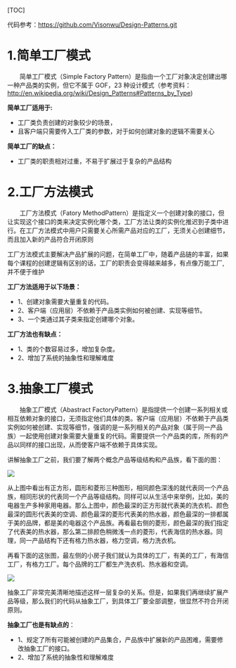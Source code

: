 [TOC]


代码参考：https://github.com/Visonwu/Design-Patterns.git

# 1.简单工厂模式

&emsp;&emsp;简单工厂模式（Simple Factory Pattern）是指由一个工厂对象决定创建出哪一种产品类的实例，但它不属于 GOF，23 种设计模式（参考资料：http://en.wikipedia.org/wiki/Design_Patterns#Patterns_by_Type)

**简单工厂适用于:**

- 工厂类负责创建的对象较少的场景，
- 且客户端只需要传入工厂类的参数，对于如何创建对象的逻辑不需要关心

**简单工厂的缺点：**
- 工厂类的职责相对过重，不易于扩展过于复杂的产品结构


# 2.工厂方法模式

&emsp;&emsp;工厂方法模式（Fatory MethodPattern）是指定义一个创建对象的接口，但让实现这个接口的类来决定实例化哪个类，工厂方法让类的实例化推迟到子类中进行。在工厂方法模式中用户只需要关心所需产品对应的工厂，无须关心创建细节，而且加入新的产品符合开闭原则

工厂方法模式主要解决产品扩展的问题，在简单工厂中，随着产品链的丰富，如果每个课程的创建逻辑有区别的话，工厂的职责会变得越来越多，有点像万能工厂,并不便于维护

**工厂方法适用于以下场景：**
- 1、创建对象需要大量重复的代码。
- 2、客户端（应用层）不依赖于产品类实例如何被创建、实现等细节。
- 3、一个类通过其子类来指定创建哪个对象。

**工厂方法也有缺点：**
- 1、类的个数容易过多，增加复杂度。
- 2、增加了系统的抽象性和理解难度


# 3.抽象工厂模式

&emsp;&emsp;抽象工厂模式（Abastract  FactoryPattern）是指提供一个创建一系列相关或相互依赖对象的接口，无须指定他们具体的类。客户端（应用层）不依赖于产品类实例如何被创建、实现等细节，强调的是一系列相关的产品对象（属于同一产品族）一起使用创建对象需要大量重复的代码。需要提供一个产品类的库，所有的产品以同样的接口出现，从而使客户端不依赖于具体实现。

讲解抽象工厂之前，我们要了解两个概念产品等级结构和产品族，看下面的图：

![](http://ww1.sinaimg.cn/large/b8a27c2fgy1g0ul52e26qj20hc0aujry.jpg)

从上图中看出有正方形，圆形和菱形三种图形，相同颜色深浅的就代表同一个产品族，相同形状的代表同一个产品等级结构。同样可以从生活中来举例，比如，美的电器生产多种家用电器。那么上图中，颜色最深的正方形就代表美的洗衣机、颜色最深的圆形代表美的空调、颜色最深的菱形代表美的热水器，颜色最深的一排都属于美的品牌，都是美的电器这个产品族。再看最右侧的菱形，颜色最深的我们指定了代表美的热水器，那么第二排颜色稍微浅一点的菱形，代表海信的热水器。同理，同一产品结构下还有格力热水器，格力空调，格力洗衣机。


再看下面的这张图，最左侧的小房子我们就认为具体的工厂，有美的工厂，有海信工厂，有格力工厂。每个品牌的工厂都生产洗衣机、热水器和空调。

![](http://ww1.sinaimg.cn/large/b8a27c2fgy1g0ul5kdldsj20i309pdgk.jpg)

抽象工厂非常完美清晰地描述这样一层复杂的关系。但是，如果我们再继续扩展产品等级，那么我们的代码从抽象工厂，到具体工厂要全部调整，很显然不符合开闭原则。

**抽象工厂也是有缺点的**：

- 1、规定了所有可能被创建的产品集合，产品族中扩展新的产品困难，需要修改抽象工厂的接口。
- 2、增加了系统的抽象性和理解难度